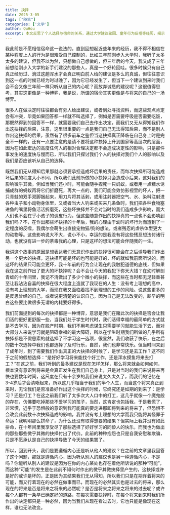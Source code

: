 ```yaml
---
title: 抉择
date: 2025-3-05
tags: ["随笔"]
categories: ['文学']
author: QuHou
excerpt: 本文反思了个人选择与宿命的关系，通过大学建议轮回、童年行为反噬等经历，揭示人生抉择的必然性。作者曾无视他人建议执意自主，却在三年后成为规劝新生之人，发现微小选择（如儿时虐待动物、学生时代逃避学习）如同蝴蝶效应，经年累月形成难以逆转的心理惯性与现实困境。成年后面对重大抉择时，看似自由的选择实则是过去无数微小必然的叠加——童年残暴倾向埋下暴力冲动隐患，享乐主义积累导致升学就业困局。人们总在经历后才懂前人建议的真诚，却在下个选择节点再次陷入自我与建议的博弈。最终发现，所谓宿命本质是与未来自我的对赌：每个“自由意志”背后，都暗藏被过往经历塑造的必然性，所谓听从内心或采纳建议，实则是内心早已存在的倾向驱使。选择如同莫比乌斯环，此刻的抉择既是未来的因，也是过去的果。
---
```


我此前是不愿相信宿命这一说法的，直到回想起近些年来的经历，我不得不相信在某种程度上人的行为是很难受自己控制的，比如三年前刚步入大学时，我听了太多太多的建议，但我不以为然，只想做自己想做的，但三年后的今天，我又成了三年前想给刚步入大学的新手们建议的那些人，真是一个好轮回哇。很多时候只有自己真正经历过、淌过这趟浑水才会真正明白前人给的建议是多么的真诚，但往往意识到这一点的时候已经为时过晚了，因为它已经发生了，但当下一个建议到来时我们会不会又像三年前一样只听从自己的内心呢？而放弃诚恳的建议呢？这很值得思考，其实这更像是一种博弈，我是说，所谓的宿命其实更像是与将来的自己的一场博弈。

​很多人在做决定时往往都会有旁人给出建议，或者到处寻找资料，而这些观点肯定会有冲突，毕竟如果回答都一样就不叫选择了，例如是否需要呼吸是否需要吃饭，那既然得到的回答不一样，就需要我们自己去作出决定，而我们又无从得知我们作出这抉择的后果，注意，这里很重要的一点是我们自己无法得知后果，而不是别人作出这抉择的后果，虽然有了很多前车之鉴但当这抉择真正降临在自己身上时是完全不一样的，还有一点要注意的是请不要将这种抉择上升到国家等高层次的层面，因为在如此宏达的高度任何人的相对合理决定都不会造成决定性的影响，只是那件事发生的速度快与慢而已，所以我们只探讨我们个人的抉择对我们个人的影响以及我们是否应该听从自己的选择。

既然我们无从得知后果那就必须要承担造成坏后果的责任，而每次抉择所可能造成坏后果的程度大小不同，所以我们此前所做的小抉择只会造成小后果，这对我们的影响微乎其微，例如当我们还小时，可能会随手捏死一只蚂蚁，或者用一点糖水诱捕成群的蚂蚁再将它们折磨死，再大一点的，我们可能会效仿影视里的坏人，把一只青蛙的双手双脚捆起来，用刀片将其活剥，或用注射器把空气、水、染料注射进各种虫子和小动物身体里，又或者当大人钓来或买来几条鱼时，我们把各种食物塞进鱼的嘴里将鱼活活折磨死，这些坏抉择并不会对当时的我们造成多少影响，而大人们也不会在乎小孩子的调皮行为，但这些随意作出的抉择真的一点也不会影响到我们吗？不，在作出那些坏抉择的十年后，我的心理由于幼时的坏行为而遭到了一定程度的反噬，我偶尔会萌生出直接宠物猫/狗的想法，或者残忍的虐杀体型更大的动物等。这些影响说大不大，说小不小，幸运的是我没有将这些残忍想法付诸行动，也就没有进一步的荼毒我的心理，只是这样的想法可能会伴随我的一生。

我讲这个故事的原因是想表达我们无意识作出的抉择很可能会在之后诱导我们作出另一个更大的抉择，这抉择可能是坏的也可能是好的，坏的就如我前面所说的，而这坏的结果只可能会更坏，我十年前的行为会让现在的我触犯道德的底线，但如果我在这之前作出了更大的坏抉择呢？会不会让今天的我犯下弥天大错？在幼时解剖青蛙的十年间里，我记不清做出了多少个微小的抉择，而这些在当时都无足轻重甚至让我沾沾自喜的抉择在很大程度上造就了我现在的人生：没有考上理想的高中，没有考上理想的大学，而现在我又面临着找不到理想的工作的风险。说这些更多的是反思曾经的自己，或者说更清楚的认识自己，因为自己是无法改变的，趁早的明白这些要比做很多无谓的内耗要好得多。

我们前面提到的每次的抉择都是一种博弈，意思是我们在赌此次的抉择是否会让我们活的更好更舒服一些，当我们处于学生时代时，我们活得幸福的最简单的方式就是不去学习，因为在脱产时期，我们不用考虑谋生只需要学习就能生活下去，而对大部分人来说学习就是阻碍幸福的最大障碍，所以在学生时期我们所做的几乎所有抉择都是不假思索的就选择了不学习这一选项，很显然，我们收获了快乐，在之后的数十次选择中我们也都选择了及时行乐，自然，我们也非常快乐。但当时间来到了成年时，到了需要我们作出真正的大抉择的时候了，是学习还是去工作？这不同于之前的假想选择：“是好好学习将来能找个好工作，还是浑水摸鱼将来去打工？”在这之前，我们听到的最多建议是现在怎样怎样，那么将来就会如何如何，根本没有意识到将来是会真正发生在我们自己身上，只是对当时的我们来说将来再快也要数年时间，这尺度在只有十余岁的我们来说太久太久了，而我们的记忆在3-4岁后才会清晰起来，所以这几乎相当于我们的半个人生，而当这个将来真正到来时，无论我们是否准备好作出这个抉择的时候，它终究还是如期的到来了：是学习？还是打工？在这之前我们听了太多次大人口中的打工，这几乎就像一个魔鬼般的存在，仿佛要吃掉那些不爱学习的孩子，当然，这肯定也包括我，于是我慌了，非常慌，近乎于恐惧般的意识到我可能真的要走进那即将到来的将来了，但恐惧不会改变此前数十次抉择造成的影响，我并没有考上理想的大学而我只能将其怪罪于命运：我明明那么拼命了，为什么还没有取得想要的结果？但实际上我并没有如此拼命，在十年间里我享受尽了那些选择了好好学习的同龄人的快乐，而我也为做出的那些那些微乎其微的抉择付出了代价。此前的种种抱怨也只是自我安慰和欺骗，只是不愿承认是自己的抉择导致了今天的结果罢了。

所以，回到开头，我们是要遵循内心还是听从他人的建议？在之前的文章里我回答了这个问题，那就是遵循内心，因为听从别人的建议也是另一种遵循内心，不是吗？你能听从别人的建议是因为在你的内心某处也存在着他所诉说的那种“可能”，而这种“可能”的发生是在此前不知何时作出的微乎其微抉择里产生的，这抉择或许是好的或许是坏的，正是因为其结果我们无从得知，所以我们只是在期许着将来的可能，而又行着现在的必然在做事而已，而现在的必然其实也是过去的将来，那么现在的将来是否是将来之将来的必然呢？是否是将来之将来之将来的过去呢？或许每个人都有一条早已确定好的道路，在每次需要抉择时，在每个将来到来时我们所作出的决定都只是一种必然，因为当我们从现在看过去时，它也只能是像现在这样，谁也无法改变。

